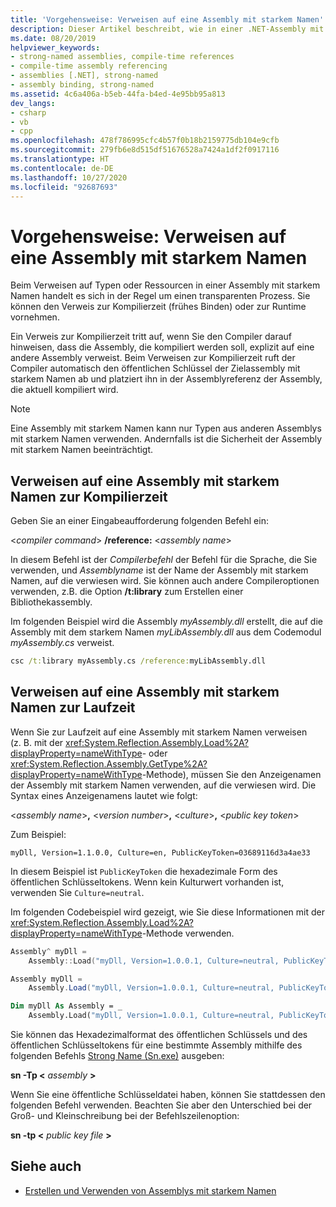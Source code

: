 ```yaml
---
title: 'Vorgehensweise: Verweisen auf eine Assembly mit starkem Namen'
description: Dieser Artikel beschreibt, wie in einer .NET-Assembly mit starkem Namen zur Kompilierzeit oder Runtime auf Typen oder Ressourcen verwiesen wird.
ms.date: 08/20/2019
helpviewer_keywords:
- strong-named assemblies, compile-time references
- compile-time assembly referencing
- assemblies [.NET], strong-named
- assembly binding, strong-named
ms.assetid: 4c6a406a-b5eb-44fa-b4ed-4e95bb95a813
dev_langs:
- csharp
- vb
- cpp
ms.openlocfilehash: 478f786995cfc4b57f0b18b2159775db104e9cfb
ms.sourcegitcommit: 279fb6e8d515df51676528a7424a1df2f0917116
ms.translationtype: HT
ms.contentlocale: de-DE
ms.lasthandoff: 10/27/2020
ms.locfileid: "92687693"
---
```

# <a name="how-to-reference-a-strong-named-assembly"></a>Vorgehensweise: Verweisen auf eine Assembly mit starkem Namen
Beim Verweisen auf Typen oder Ressourcen in einer Assembly mit starkem Namen handelt es sich in der Regel um einen transparenten Prozess. Sie können den Verweis zur Kompilierzeit (frühes Binden) oder zur Runtime vornehmen.  
  
Ein Verweis zur Kompilierzeit tritt auf, wenn Sie den Compiler darauf hinweisen, dass die Assembly, die kompiliert werden soll, explizit auf eine andere Assembly verweist. Beim Verweisen zur Kompilierzeit ruft der Compiler automatisch den öffentlichen Schlüssel der Zielassembly mit starkem Namen ab und platziert ihn in der Assemblyreferenz der Assembly, die aktuell kompiliert wird.
  
> [!NOTE]
> Eine Assembly mit starkem Namen kann nur Typen aus anderen Assemblys mit starkem Namen verwenden. Andernfalls ist die Sicherheit der Assembly mit starkem Namen beeinträchtigt.  
  
## <a name="make-a-compile-time-reference-to-a-strong-named-assembly"></a>Verweisen auf eine Assembly mit starkem Namen zur Kompilierzeit  

Geben Sie an einer Eingabeaufforderung folgenden Befehl ein:  

\<*compiler command*> **/reference:** \<*assembly name*>  

In diesem Befehl ist der *Compilerbefehl* der Befehl für die Sprache, die Sie verwenden, und *Assemblyname* ist der Name der Assembly mit starkem Namen, auf die verwiesen wird. Sie können auch andere Compileroptionen verwenden, z.B. die Option **/t:library** zum Erstellen einer Bibliothekassembly.  

Im folgenden Beispiel wird die Assembly *myAssembly.dll* erstellt, die auf die Assembly mit dem starkem Namen *myLibAssembly.dll* aus dem Codemodul *myAssembly.cs* verweist.  

```cmd
csc /t:library myAssembly.cs /reference:myLibAssembly.dll  
```  

## <a name="make-a-run-time-reference-to-a-strong-named-assembly"></a>Verweisen auf eine Assembly mit starkem Namen zur Laufzeit  
  
Wenn Sie zur Laufzeit auf eine Assembly mit starkem Namen verweisen (z. B. mit der <xref:System.Reflection.Assembly.Load%2A?displayProperty=nameWithType>- oder <xref:System.Reflection.Assembly.GetType%2A?displayProperty=nameWithType>-Methode), müssen Sie den Anzeigenamen der Assembly mit starkem Namen verwenden, auf die verwiesen wird. Die Syntax eines Anzeigenamens lautet wie folgt:  

\<*assembly name*>**,** \<*version number*>**,** \<*culture*>**,** \<*public key token*>  

Zum Beispiel:  

```console
myDll, Version=1.1.0.0, Culture=en, PublicKeyToken=03689116d3a4ae33
```  

In diesem Beispiel ist `PublicKeyToken` die hexadezimale Form des öffentlichen Schlüsseltokens. Wenn kein Kulturwert vorhanden ist, verwenden Sie `Culture=neutral`.  

Im folgenden Codebeispiel wird gezeigt, wie Sie diese Informationen mit der <xref:System.Reflection.Assembly.Load%2A?displayProperty=nameWithType>-Methode verwenden.  

```cpp
Assembly^ myDll =
    Assembly::Load("myDll, Version=1.0.0.1, Culture=neutral, PublicKeyToken=9b35aa32c18d4fb1");
```

```csharp
Assembly myDll =
    Assembly.Load("myDll, Version=1.0.0.1, Culture=neutral, PublicKeyToken=9b35aa32c18d4fb1");
```

```vb
Dim myDll As Assembly = _
    Assembly.Load("myDll, Version=1.0.0.1, Culture=neutral, PublicKeyToken=9b35aa32c18d4fb1")
```

Sie können das Hexadezimalformat des öffentlichen Schlüssels und des öffentlichen Schlüsseltokens für eine bestimmte Assembly mithilfe des folgenden Befehls [Strong Name (Sn.exe)](../../framework/tools/sn-exe-strong-name-tool.md) ausgeben:  

**sn -Tp \<** *assembly* **>**  

Wenn Sie eine öffentliche Schlüsseldatei haben, können Sie stattdessen den folgenden Befehl verwenden. Beachten Sie aber den Unterschied bei der Groß- und Kleinschreibung bei der Befehlszeilenoption:  

**sn -tp \<** *public key file* **>**  

## <a name="see-also"></a>Siehe auch

- [Erstellen und Verwenden von Assemblys mit starkem Namen](create-use-strong-named.md)
